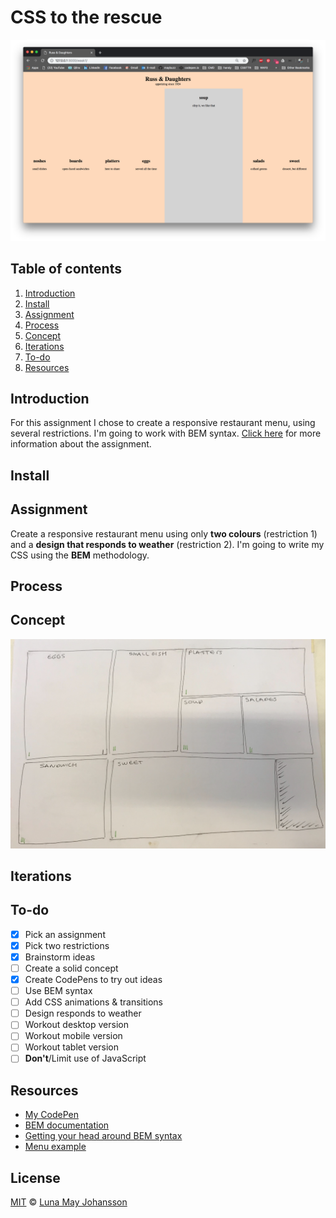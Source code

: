 # CSS to the rescue

![Restaurant menu](/src/img/website.png)

## Table of contents
1. [Introduction](#Introduction)
2. [Install](#Install)
3. [Assignment](#Assignment)
4. [Process](#Process)
4. [Concept](#Concept)
5. [Iterations](#Iterations)
6. [To-do](#To-do)
7. [Resources](#Resources)

## Introduction
For this assignment I chose to create a responsive restaurant menu, using several restrictions. I'm going to work with BEM syntax. [Click here](#Assignment) for more information about the assignment.

## Install


## Assignment
Create a responsive restaurant menu using only **two colours** (restriction 1) and a **design that responds to weather** (restriction 2). I'm going to write my CSS using the **BEM** methodology.  

## Process


## Concept
![Puzzle concept](/src/img/concept-puzzle.png)

## Iterations


## To-do
- [x] Pick an assignment   
- [x] Pick two restrictions   
- [x] Brainstorm ideas   
- [ ] Create a solid concept   
- [x] Create CodePens to try out ideas   
- [ ] Use BEM syntax   
- [ ] Add CSS animations & transitions   
- [ ] Design responds to weather   
- [ ] Workout desktop version   
- [ ] Workout mobile version   
- [ ] Workout tablet version   
- [ ] **Don't**/Limit use of JavaScript

## Resources
- [My CodePen](https://codepen.io/maybuzz/)   
- [BEM documentation](http://getbem.com/)   
- [Getting your head around BEM syntax](https://csswizardry.com/2013/01/mindbemding-getting-your-head-round-bem-syntax/)   
- [Menu example](https://ambiance.vagebond.nl/html/template/grill/)   

## License
[MIT](LICENSE) © [Luna May Johansson](https://github.com/maybuzz)
